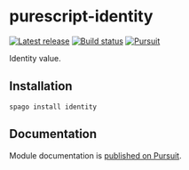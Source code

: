 # purescript-identity

[![Latest release](http://img.shields.io/github/release/purescript/purescript-identity.svg)](https://github.com/purescript/purescript-identity/releases)
[![Build status](https://github.com/purescript/purescript-identity/workflows/CI/badge.svg?branch=master)](https://github.com/purescript/purescript-identity/actions?query=workflow%3ACI+branch%3Amaster)
[![Pursuit](https://pursuit.purescript.org/packages/purescript-identity/badge)](https://pursuit.purescript.org/packages/purescript-identity)

Identity value.

## Installation

```
spago install identity
```

## Documentation

Module documentation is [published on Pursuit](http://pursuit.purescript.org/packages/purescript-identity).
